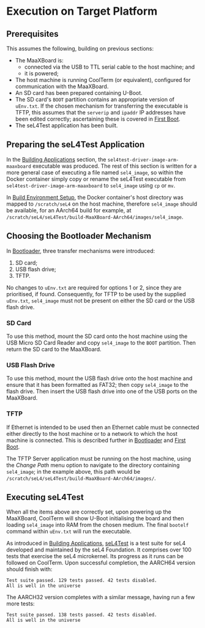 # Execution on Target Platform

## Prerequisites

This assumes the following, building on previous sections:

- The MaaXBoard is:
    - connected via the USB to TTL serial cable to the host machine; and
    - it is powered;
- The host machine is running CoolTerm (or equivalent), configured for communication with the MaaXBoard.
- An SD card has been prepared containing U-Boot.
- The SD card's `BOOT` partition contains an appropriate version of `uEnv.txt`. If the chosen mechanism for transferring the executable is TFTP, this assumes that the `serverip` and `ipaddr` IP addresses have been edited correctly; ascertaining these is covered in [First Boot](first_boot.md).
- The seL4Test application has been built.

## Preparing the seL4Test Application

In the [Building Applications](building_applications.md) section, the `sel4test-driver-image-arm-maaxboard` executable was produced. The rest of this section is written for a more general case of executing a file named `sel4_image`, so within the Docker container simply copy or rename the seL4Test executable from `sel4test-driver-image-arm-maaxboard` to `sel4_image` using `cp` or `mv`.

In [Build Environment Setup](build_environment_setup.md), the Docker container's host directory was mapped to `/scratch/seL4` on the host machine, therefore `sel4_image` should be available, for an AArch64 build for example, at `/scratch/seL4/seL4Test/build-MaaXBoard-AArch64/images/sel4_image`.

## Choosing the Bootloader Mechanism

In [Bootloader](bootloader.md), three transfer mechanisms were introduced:
1. SD card;
2. USB flash drive;
3. TFTP.

No changes to `uEnv.txt` are required for options 1 or 2, since they are prioritised, if found. Consequently, for TFTP to be used by the supplied `uEnv.txt`, `sel4_image` must not be present on either the SD card or the USB flash drive.

### SD Card

To use this method, mount the SD card onto the host machine using the USB Micro SD Card Reader and copy `sel4_image` to the `BOOT` partition. Then return the SD card to the MaaXBoard.

### USB Flash Drive

To use this method, mount the USB flash drive onto the host machine and ensure that it has been formatted as FAT32; then copy `sel4_image` to the flash drive. Then insert the USB flash drive into one of the USB ports on the MaaXBoard.

### TFTP

If Ethernet is intended to be used then an Ethernet cable must be connected either directly to the host machine or to a network to which the host machine is connected. This is described further in [Bootloader](bootloader.md) and [First Boot](first_boot.md).

The TFTP Server application must be running on the host machine, using the _Change Path_ menu option to navigate to the directory containing `sel4_image`; in the example above, this path would be `/scratch/seL4/seL4Test/build-MaaXBoard-AArch64/images/`.

## Executing seL4Test

When all the items above are correctly set, upon powering up the MaaXBoard, CoolTerm will show U-Boot initialising the board and then loading `sel4_image` into RAM from the chosen medium. The final `bootelf` command within `uEnv.txt` will run the executable.

As introduced in [Building Applications](building_applications.md), [seL4Test](https://docs.sel4.systems/projects/sel4test) is a test suite for seL4 developed and maintained by the seL4 Foundation. It comprises over 100 tests that exercise the seL4 microkernel. Its progress as it runs can be followed on CoolTerm. Upon successful completion, the AARCH64 version should finish with:
```
Test suite passed. 129 tests passed. 42 tests disabled.
All is well in the universe
```
The AARCH32 version completes with a similar message, having run a few more tests:
```
Test suite passed. 138 tests passed. 42 tests disabled.
All is well in the universe
```